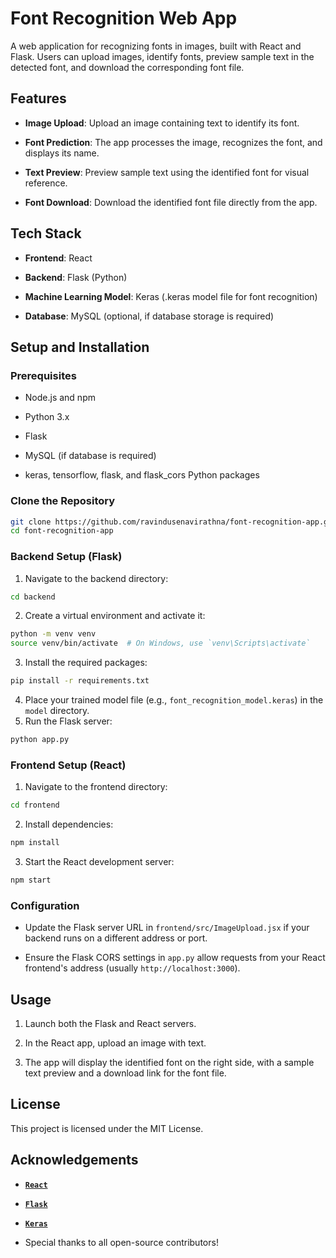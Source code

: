 Font Recognition Web App
========================

A web application for recognizing fonts in images, built with React and Flask. Users can upload images, identify fonts, preview sample text in the detected font, and download the corresponding font file.

Features
--------

*   **Image Upload**: Upload an image containing text to identify its font.
    
*   **Font Prediction**: The app processes the image, recognizes the font, and displays its name.
    
*   **Text Preview**: Preview sample text using the identified font for visual reference.
    
*   **Font Download**: Download the identified font file directly from the app.
    

Tech Stack
----------

*   **Frontend**: React
    
*   **Backend**: Flask (Python)
    
*   **Machine Learning Model**: Keras (.keras model file for font recognition)
    
*   **Database**: MySQL (optional, if database storage is required)
    

Setup and Installation
----------------------

### Prerequisites

*   Node.js and npm
    
*   Python 3.x
    
*   Flask
    
*   MySQL (if database is required)
    
*   keras, tensorflow, flask, and flask\_cors Python packages
    

### Clone the Repository

```bash
git clone https://github.com/ravindusenavirathna/font-recognition-app.git
cd font-recognition-app
```

### Backend Setup (Flask)


1. Navigate to the backend directory:
```bash
cd backend
```
2. Create a virtual environment and activate it:
```bash
python -m venv venv
source venv/bin/activate  # On Windows, use `venv\Scripts\activate`
```

3. Install the required packages:
```bash
pip install -r requirements.txt
```

4. Place your trained model file (e.g., `font_recognition_model.keras`) in the `model` directory.
5. Run the Flask server:
```bash
python app.py
```    

### Frontend Setup (React)

1. Navigate to the frontend directory:
```bash
cd frontend
```
2. Install dependencies:
```bash
npm install
```
3. Start the React development server:
```bash
npm start
```
    

### Configuration

*   Update the Flask server URL in `frontend/src/ImageUpload.jsx` if your backend runs on a different address or port.
    
*   Ensure the Flask CORS settings in `app.py` allow requests from your React frontend's address (usually `http://localhost:3000`).
    

Usage
-----

1.  Launch both the Flask and React servers.
    
2.  In the React app, upload an image with text.
    
3.  The app will display the identified font on the right side, with a sample text preview and a download link for the font file.
    

License
-------

This project is licensed under the MIT License.

Acknowledgements
----------------

*   [**`React`**](https://reactjs.org/)
    
*   [**`Flask`**](https://flask.palletsprojects.com/en/stable/)
    
*   [**`Keras`**](https://keras.io/)
    
*   Special thanks to all open-source contributors!

